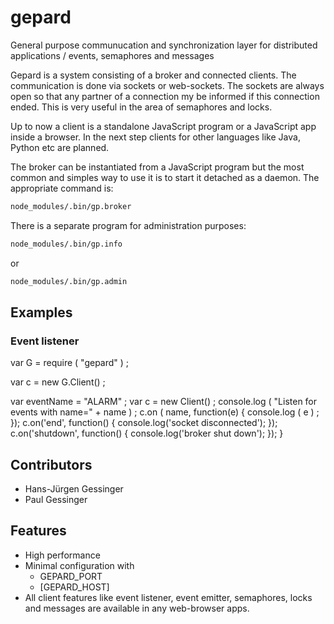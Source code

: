 # gepard
General purpose communucation and synchronization layer for distributed applications / events, semaphores and messages

Gepard is a system consisting of a broker and connected clients.
The communication is done via sockets or web-sockets.
The sockets are always open so that any partner of a connection my be informed if this connection ended.
This is very useful in the area of semaphores and locks.

Up to now a client is a standalone JavaScript program or a JavaScript app inside a browser.
In the next step clients for other languages like Java, Python etc are planned.

The broker can be instantiated from a JavaScript program but the most common and simples way to use it is to
start it detached as a daemon.
The appropriate command is:
```bash
node_modules/.bin/gp.broker
```
There is a separate program for administration purposes:
```bash
node_modules/.bin/gp.info
```
or
```bash
node_modules/.bin/gp.admin
```

## Examples

### Event listener

var G = require ( "gepard" ) ;

var c = new G.Client() ;

var eventName = "ALARM" ;
	var c = new Client() ;
	console.log ( "Listen for events with name=" + name ) ;
	c.on ( name, function(e)
	{
	  console.log ( e ) ;
	});
	c.on('end', function()
	{
	  console.log('socket disconnected');
	});
	c.on('shutdown', function()
	{
	  console.log('broker shut down');
	});
}



## Contributors
- Hans-Jürgen Gessinger
- Paul Gessinger

## Features
* High performance
* Minimal configuration with
	- GEPARD_PORT
	- [GEPARD_HOST]
* All client features like event listener, event emitter, semaphores, locks and messages
	are available in any web-browser apps.